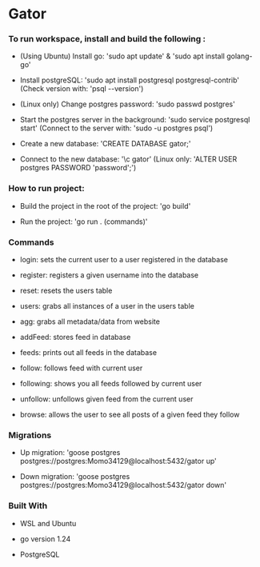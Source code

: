 # Gator 
### To run workspace, install and build the following : 

- (Using Ubuntu) Install go: 'sudo apt update' & 'sudo apt install golang-go'

- Install postgreSQL: 'sudo apt install postgresql postgresql-contrib' (Check version with: 'psql --version')

- (Linux only) Change postgres password: 'sudo passwd postgres'

- Start the postgres server in the background: 'sudo service postgresql start' (Connect to the server with: 'sudo -u postgres psql')

- Create a new database: 'CREATE DATABASE gator;' 

- Connect to the new database: '\c gator' (Linux only: 'ALTER USER postgres PASSWORD 'password';')

### How to run project:

- Build the project in the root of the project: 'go build'

- Run the project: 'go run . (commands)'

### Commands

- login: sets the current user to a user registered in the database

- register: registers a given username into the database

- reset: resets the users table

- users: grabs all instances of a user in the users table

- agg: grabs all metadata/data from website

- addFeed: stores feed in database

- feeds: prints out all feeds in the database

- follow: follows feed with current user

- following: shows you all feeds followed by current user

- unfollow: unfollows given feed from the current user

- browse: allows the user to see all posts of a given feed they follow

### Migrations

- Up migration: 'goose postgres postgres://postgres:Momo34129@localhost:5432/gator up'

- Down migration: 'goose postgres postgres://postgres:Momo34129@localhost:5432/gator down'

### Built With 

- WSL and Ubuntu

- go version 1.24

- PostgreSQL
